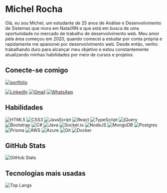 # Michel Rocha
Olá, eu sou Michel, um estudante de 25 anos de Análise e Desenvolvimento de Sistemas que mora em Natal/RN e que está em busca de uma oportunidade no mercado de trabalho de desenvolvimento web. Meu amor pela área começou em 2020, quando comecei a estudar por conta própria e rapidamente me apaixonei por desenvolvimento web. Desde então, venho trabalhando duro para alcançar meu objetivo e estou constantemente atualizando minhas habilidades por meio de cursos e projetos.

## Conecte-se comigo
[![portfolio](https://img.shields.io/badge/portfolio-0a0a0a?style=for-the-badge&logoColor=white)](https://michelrocha-dev.netlify.app) 

[![LinkedIn](https://img.shields.io/badge/linkedin-%230077B5.svg?style=for-the-badge&logo=linkedin&logoColor=white)](https://www.linkedin.com/in/michel-rocha-01b550210//) [![Gmail](https://img.shields.io/badge/Gmail-D14836?style=for-the-badge&logo=gmail&logoColor=white)](mailto:michelrocha502@gmail.com) [![WhatsApp](https://img.shields.io/badge/WhatsApp-25D366?style=for-the-badge&logo=whatsapp&logoColor=white)](https://api.whatsapp.com/send/?phone=5584998120957&text&type=phone_number&app_absent=0https://api.whatsapp.com/send/?phone=5584998120957&text&type=phone_number&app_absent=0)



## Habilidades
![HTML5](https://img.shields.io/badge/html5-%23E34F26.svg?style=for-the-badge&logo=html5&logoColor=white) ![CSS3](https://img.shields.io/badge/css3-%231572B6.svg?style=for-the-badge&logo=css3&logoColor=white) ![JavaScript](https://img.shields.io/badge/javascript-%23323330.svg?style=for-the-badge&logo=javascript&logoColor=%23F7DF1E) ![React](https://img.shields.io/badge/react-%2320232a.svg?style=for-the-badge&logo=react&logoColor=%2361DAFB) ![TypeScript](https://img.shields.io/badge/typescript-%23007ACC.svg?style=for-the-badge&logo=typescript&logoColor=white) ![jQuery](https://img.shields.io/badge/jquery-%230769AD.svg?style=for-the-badge&logo=jquery&logoColor=white) ![Bootstrap](https://img.shields.io/badge/bootstrap-%238511FA.svg?style=for-the-badge&logo=bootstrap&logoColor=white) ![C#](https://img.shields.io/badge/c%23-%23239120.svg?style=for-the-badge&logo=csharp&logoColor=white) ![Java](https://img.shields.io/badge/java-%23ED8B00.svg?style=for-the-badge&logo=openjdk&logoColor=white) ![Socket.io](https://img.shields.io/badge/Socket.io-black?style=for-the-badge&logo=socket.io&badgeColor=010101) ![NodeJS](https://img.shields.io/badge/node.js-6DA55F?style=for-the-badge&logo=node.js&logoColor=white) ![MongoDB](https://img.shields.io/badge/MongoDB-%234ea94b.svg?style=for-the-badge&logo=mongodb&logoColor=white) ![Postgres](https://img.shields.io/badge/postgres-%23316192.svg?style=for-the-badge&logo=postgresql&logoColor=white) ![Prisma](https://img.shields.io/badge/Prisma-3982CE?style=for-the-badge&logo=Prisma&logoColor=white) ![AWS](https://img.shields.io/badge/AWS-%23FF9900.svg?style=for-the-badge&logo=amazon-aws&logoColor=white) ![Azure](https://img.shields.io/badge/azure-%230072C6.svg?style=for-the-badge&logo=microsoftazure&logoColor=white) ![Git](https://img.shields.io/badge/git-%23F05033.svg?style=for-the-badge&logo=git&logoColor=white) ![Docker](https://img.shields.io/badge/docker-%230db7ed.svg?style=for-the-badge&logo=docker&logoColor=white)


## GitHub Stats

![GitHub Stats](https://github-readme-stats.vercel.app/api?username=MichelRLima&theme=transparent&bg_color=000&border_color=30A3DC&show_icons=true&icon_color=30A3DC&title_color=E94D5F&text_color=FFF)


## Tecnologias mais usadas
![Top Langs](https://github-readme-stats-git-masterrstaa-rickstaa.vercel.app/api/top-langs/?username=MichelRLima&bg_color=000&border_color=30A3DC&title_color=E94D5F&text_color=FFF)

